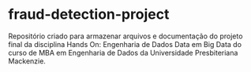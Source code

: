 # fraud-detection-project
Repositório criado para armazenar arquivos e documentação do projeto final da disciplina Hands On: Engenharia de Dados Data em Big Data do curso de MBA em Engenharia de Dados da Universidade Presbiteriana Mackenzie.
